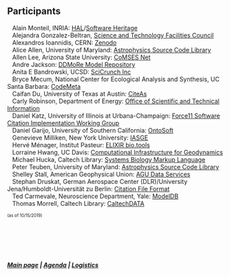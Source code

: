 ## Participants    
 &nbsp; &nbsp;Alain Monteil,	INRIA: [HAL](https://hal.archives-ouvertes.fr/)/[Software Heritage](https://www.softwareheritage.org/)  
 &nbsp; &nbsp;Alejandra Gonzalez-Beltran,	[Science and Technology Facilities Council](https://stfc.ukri.org/)  
 &nbsp; &nbsp;Alexandros Ioannidis, CERN: [Zenodo](https://zenodo.org/)  
 &nbsp; &nbsp;Alice Allen, University of Maryland: [Astrophysics Source Code Library](http://ascl.net/)  
 &nbsp; &nbsp;Allen Lee, Arizona State University: [CoMSES Net](https://www.comses.net/)  
 &nbsp; &nbsp;Andre Jackson: [DDMoRe Model Repository](http://repository.ddmore.eu/)  
 &nbsp; &nbsp;Anita E Bandrowski, UCSD: [SciCrunch Inc](https://scicrunch.org/)  
 &nbsp; &nbsp;Bryce Mecum, National Center for Ecological Analysis and Synthesis, UC Santa Barbara: [CodeMeta](https://codemeta.github.io/)  
 &nbsp; &nbsp;Caifan Du, University of Texas at Austin: [CiteAs](http://citeas.org/)  
 &nbsp; &nbsp;Carly Robinson, Department of Energy: [Office of Scientific and Technical Information](https://www.osti.gov/)  
 &nbsp; &nbsp;Daniel Katz, University of Illinois at Urbana-Champaign: [Force11 Software Citation Implementation Working Group](https://www.force11.org/group/software-citation-implementation-working-group)  
 &nbsp; &nbsp;Daniel Garijo, University of Southern California: [OntoSoft](http://www.ontosoft.org/)  
 &nbsp; &nbsp;Genevieve Milliken, New York University: [IASGE](https://investigating-archiving-git.gitlab.io/)    
 &nbsp; &nbsp;Hervé Ménager,	Institut Pasteur: [ELIXIR bio.tools](https://bio.tools/)  
 &nbsp; &nbsp;Lorraine Hwang, UC Davis: [Computational Infrastructure for Geodynamics](https://geodynamics.org/)  
 &nbsp; &nbsp;Michael Hucka, Caltech Library: [Systems Biology Markup Language](http://sbml.org/Main_Page)  
 &nbsp; &nbsp;Peter Teuben, University of Maryland: [Astrophysics Source Code Library](http://ascl.net/)  
 &nbsp; &nbsp;Shelley Stall, American Geophysical Union: [AGU Data Services](https://www.agu.org/Learn-About-AGU/About-AGU/Data-Leadership)    
 &nbsp; &nbsp;Stephan Druskat, German Aerospace Center (DLR)/University Jena/Humboldt-Universität zu Berlin: [Citation File Format](https://citation-file-format.github.io/)  
 &nbsp; &nbsp;Ted Carmevale,	Neuroscience Department, Yale: [ModelDB](https://senselab.med.yale.edu/modeldb/)  
 &nbsp; &nbsp;Thomas Morrell, Caltech Library: [CaltechDATA](https://data.caltech.edu/)  
     

   
<sub><sup> (as of 10/15/2019) </sup></sub>

  &nbsp; &nbsp;   
  &nbsp; &nbsp;    
  &nbsp; &nbsp;    
  &nbsp; &nbsp;  
##### [Main page](https://asclnet.github.io/SWRegistryWorkshop/) | [Agenda](https://asclnet.github.io/SWRegistryWorkshop/Agenda.html) | [Logistics](https://asclnet.github.io/SWRegistryWorkshop/Logistics.html)   

